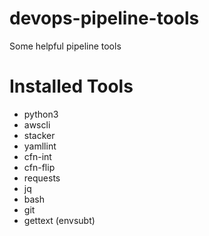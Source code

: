 # devops-pipeline-tools
Some helpful pipeline tools

# Installed Tools
* python3
 * awscli
 * stacker
 * yamllint
 * cfn-int
 * cfn-flip
 * requests
* jq
* bash
* git
* gettext (envsubt)
